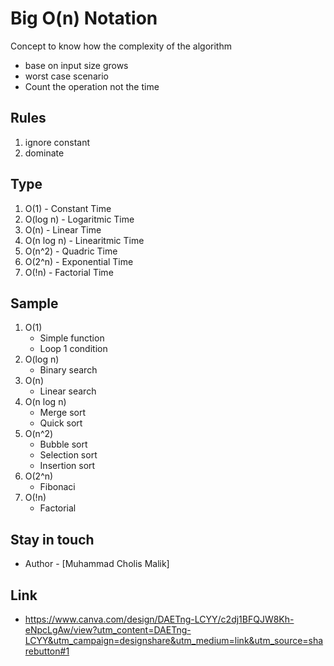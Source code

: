 # Big O(n) Notation 

Concept to know how the complexity of the algorithm 
- base on input size grows
- worst case scenario
- Count the operation not the time

## Rules

1. ignore constant
2. dominate

## Type

1. O(1) - Constant Time
2. O(log n) - Logaritmic Time
3. O(n) - Linear Time
4. O(n log n) - Linearitmic Time
5. O(n^2) - Quadric Time
6. O(2^n) - Exponential Time
7. O(!n) - Factorial Time

## Sample

1. O(1) 
    - Simple function
    - Loop 1 condition
2. O(log n)
    - Binary search
3. O(n)
    - Linear search
4. O(n log n)
    - Merge sort
    - Quick sort
5. O(n^2)
    - Bubble sort
    - Selection sort
    - Insertion sort
6. O(2^n)
    - Fibonaci
7. O(!n)
    - Factorial

## Stay in touch

- Author - [Muhammad Cholis Malik]

## Link

- https://www.canva.com/design/DAETng-LCYY/c2dj1BFQJW8Kh-eNpcLgAw/view?utm_content=DAETng-LCYY&utm_campaign=designshare&utm_medium=link&utm_source=sharebutton#1
